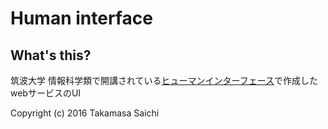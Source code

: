 # Human interface

## What's this?
筑波大学 情報科学類で開講されている[ヒューマンインターフェース](http://www.coins.tsukuba.ac.jp/syllabus/GB40301.html)で作成したwebサービスのUI

Copyright (c) 2016 Takamasa Saichi
